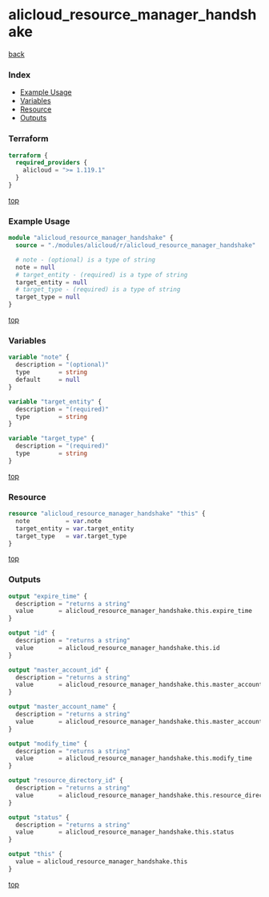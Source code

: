 # alicloud_resource_manager_handshake

[back](../alicloud.md)

### Index

- [Example Usage](#example-usage)
- [Variables](#variables)
- [Resource](#resource)
- [Outputs](#outputs)

### Terraform

```terraform
terraform {
  required_providers {
    alicloud = ">= 1.119.1"
  }
}
```

[top](#index)

### Example Usage

```terraform
module "alicloud_resource_manager_handshake" {
  source = "./modules/alicloud/r/alicloud_resource_manager_handshake"

  # note - (optional) is a type of string
  note = null
  # target_entity - (required) is a type of string
  target_entity = null
  # target_type - (required) is a type of string
  target_type = null
}
```

[top](#index)

### Variables

```terraform
variable "note" {
  description = "(optional)"
  type        = string
  default     = null
}

variable "target_entity" {
  description = "(required)"
  type        = string
}

variable "target_type" {
  description = "(required)"
  type        = string
}
```

[top](#index)

### Resource

```terraform
resource "alicloud_resource_manager_handshake" "this" {
  note          = var.note
  target_entity = var.target_entity
  target_type   = var.target_type
}
```

[top](#index)

### Outputs

```terraform
output "expire_time" {
  description = "returns a string"
  value       = alicloud_resource_manager_handshake.this.expire_time
}

output "id" {
  description = "returns a string"
  value       = alicloud_resource_manager_handshake.this.id
}

output "master_account_id" {
  description = "returns a string"
  value       = alicloud_resource_manager_handshake.this.master_account_id
}

output "master_account_name" {
  description = "returns a string"
  value       = alicloud_resource_manager_handshake.this.master_account_name
}

output "modify_time" {
  description = "returns a string"
  value       = alicloud_resource_manager_handshake.this.modify_time
}

output "resource_directory_id" {
  description = "returns a string"
  value       = alicloud_resource_manager_handshake.this.resource_directory_id
}

output "status" {
  description = "returns a string"
  value       = alicloud_resource_manager_handshake.this.status
}

output "this" {
  value = alicloud_resource_manager_handshake.this
}
```

[top](#index)